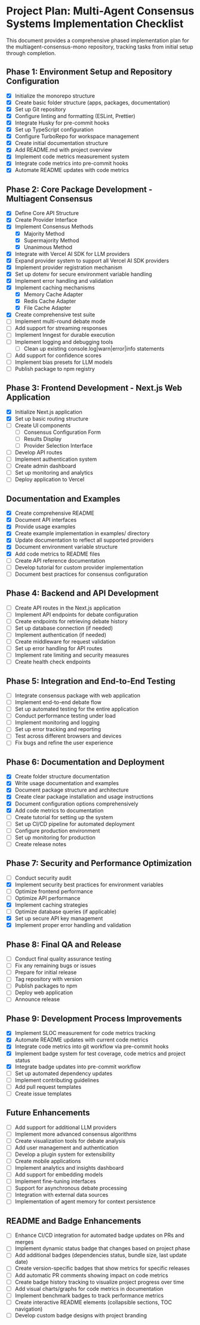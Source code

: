 # Project Plan: Multi-Agent Consensus Systems Implementation Checklist

This document provides a comprehensive phased implementation plan for the multiagent-consensus-mono repository, tracking tasks from initial setup through completion.

## Phase 1: Environment Setup and Repository Configuration

- [x] Initialize the monorepo structure
- [x] Create basic folder structure (apps, packages, documentation)
- [x] Set up Git repository
- [x] Configure linting and formatting (ESLint, Prettier)
- [x] Integrate Husky for pre-commit hooks
- [x] Set up TypeScript configuration
- [x] Configure TurboRepo for workspace management
- [x] Create initial documentation structure
- [x] Add README.md with project overview
- [x] Implement code metrics measurement system
- [x] Integrate code metrics into pre-commit hooks
- [x] Automate README updates with code metrics

## Phase 2: Core Package Development - Multiagent Consensus

- [x] Define Core API Structure
- [x] Create Provider Interface
- [x] Implement Consensus Methods
  - [x] Majority Method
  - [x] Supermajority Method
  - [x] Unanimous Method
- [x] Integrate with Vercel AI SDK for LLM providers
- [x] Expand provider system to support all Vercel AI SDK providers
- [x] Implement provider registration mechanism
- [x] Set up dotenv for secure environment variable handling
- [x] Implement error handling and validation
- [x] Implement caching mechanisms
  - [x] Memory Cache Adapter
  - [x] Redis Cache Adapter
  - [x] File Cache Adapter
- [x] Create comprehensive test suite
- [ ] Implement multi-round debate mode
- [ ] Add support for streaming responses
- [ ] Implement Inngest for durable execution
- [ ] Implement logging and debugging tools
  - [ ] Clean up existing console.log|warn|error|info statements
- [ ] Add support for confidence scores
- [ ] Implement bias presets for LLM models
- [ ] Publish package to npm registry

## Phase 3: Frontend Development - Next.js Web Application

- [x] Initialize Next.js application
- [x] Set up basic routing structure
- [ ] Create UI components
  - [ ] Consensus Configuration Form
  - [ ] Results Display
  - [ ] Provider Selection Interface
- [ ] Develop API routes
- [ ] Implement authentication system
- [ ] Create admin dashboard
- [ ] Set up monitoring and analytics
- [ ] Deploy application to Vercel

## Documentation and Examples

- [x] Create comprehensive README
- [x] Document API interfaces
- [x] Provide usage examples
- [x] Create example implementation in examples/ directory
- [x] Update documentation to reflect all supported providers
- [x] Document environment variable structure
- [x] Add code metrics to README files
- [ ] Create API reference documentation
- [ ] Develop tutorial for custom provider implementation
- [ ] Document best practices for consensus configuration

## Phase 4: Backend and API Development

- [ ] Create API routes in the Next.js application
- [ ] Implement API endpoints for debate configuration
- [ ] Create endpoints for retrieving debate history
- [ ] Set up database connection (if needed)
- [ ] Implement authentication (if needed)
- [ ] Create middleware for request validation
- [ ] Set up error handling for API routes
- [ ] Implement rate limiting and security measures
- [ ] Create health check endpoints

## Phase 5: Integration and End-to-End Testing

- [ ] Integrate consensus package with web application
- [ ] Implement end-to-end debate flow
- [ ] Set up automated testing for the entire application
- [ ] Conduct performance testing under load
- [ ] Implement monitoring and logging
- [ ] Set up error tracking and reporting
- [ ] Test across different browsers and devices
- [ ] Fix bugs and refine the user experience

## Phase 6: Documentation and Deployment

- [x] Create folder structure documentation
- [x] Write usage documentation and examples
- [x] Document package structure and architecture
- [x] Create clear package installation and usage instructions
- [x] Document configuration options comprehensively
- [x] Add code metrics to documentation
- [ ] Create tutorial for setting up the system
- [ ] Set up CI/CD pipeline for automated deployment
- [ ] Configure production environment
- [ ] Set up monitoring for production
- [ ] Create release notes

## Phase 7: Security and Performance Optimization

- [ ] Conduct security audit
- [x] Implement security best practices for environment variables
- [ ] Optimize frontend performance
- [ ] Optimize API performance
- [x] Implement caching strategies
- [ ] Optimize database queries (if applicable)
- [x] Set up secure API key management
- [x] Implement proper error handling and validation

## Phase 8: Final QA and Release

- [ ] Conduct final quality assurance testing
- [ ] Fix any remaining bugs or issues
- [ ] Prepare for initial release
- [ ] Tag repository with version
- [ ] Publish packages to npm
- [ ] Deploy web application
- [ ] Announce release

## Phase 9: Development Process Improvements

- [x] Implement SLOC measurement for code metrics tracking
- [x] Automate README updates with current code metrics
- [x] Integrate code metrics into git workflow via pre-commit hooks
- [x] Implement badge system for test coverage, code metrics and project status
- [x] Integrate badge updates into pre-commit workflow
- [ ] Set up automated dependency updates
- [ ] Implement contributing guidelines
- [ ] Add pull request templates
- [ ] Create issue templates

## Future Enhancements

- [ ] Add support for additional LLM providers
- [ ] Implement more advanced consensus algorithms
- [ ] Create visualization tools for debate analysis
- [ ] Add user management and authentication
- [ ] Develop a plugin system for extensibility
- [ ] Create mobile applications
- [ ] Implement analytics and insights dashboard
- [ ] Add support for embedding models
- [ ] Implement fine-tuning interfaces
- [ ] Support for asynchronous debate processing
- [ ] Integration with external data sources
- [ ] Implementation of agent memory for context persistence

## README and Badge Enhancements

- [ ] Enhance CI/CD integration for automated badge updates on PRs and merges
- [ ] Implement dynamic status badge that changes based on project phase
- [ ] Add additional badges (dependencies status, bundle size, last update date)
- [ ] Create version-specific badges that show metrics for specific releases
- [ ] Add automatic PR comments showing impact on code metrics
- [ ] Create badge history tracking to visualize project progress over time
- [ ] Add visual charts/graphs for code metrics in documentation
- [ ] Implement benchmark badges to track performance metrics
- [ ] Create interactive README elements (collapsible sections, TOC navigation)
- [ ] Develop custom badge designs with project branding
